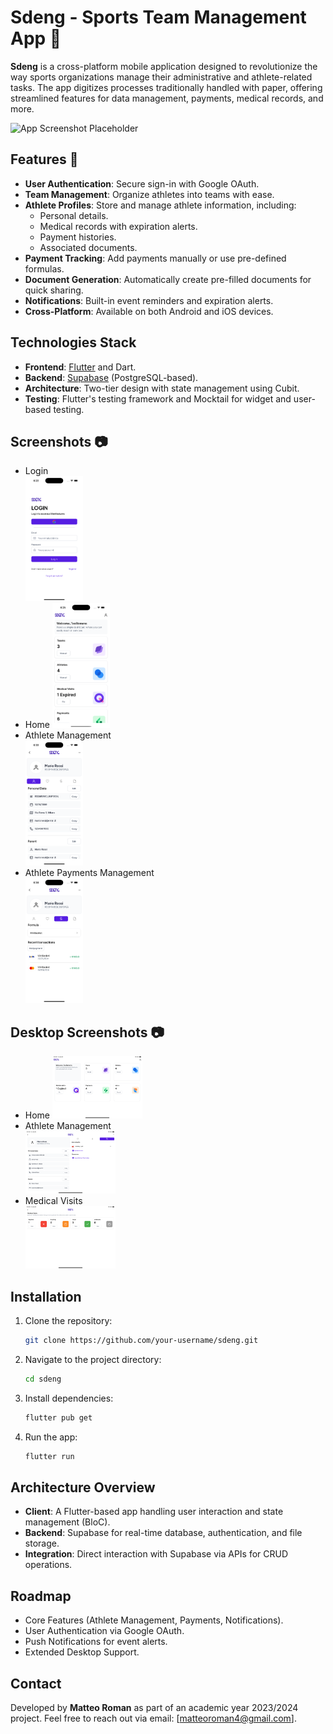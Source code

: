# Sdeng - Sports Team Management App 🏀

**Sdeng** is a cross-platform mobile application designed to revolutionize the way sports organizations manage their administrative and athlete-related tasks. The app digitizes processes traditionally handled with paper, offering streamlined features for data management, payments, medical records, and more.

![App Screenshot Placeholder](link_to_screenshot)

## Features 🌟

- **User Authentication**: Secure sign-in with Google OAuth.
- **Team Management**: Organize athletes into teams with ease.
- **Athlete Profiles**: Store and manage athlete information, including:
    - Personal details.
    - Medical records with expiration alerts.
    - Payment histories.
    - Associated documents.
- **Payment Tracking**: Add payments manually or use pre-defined formulas.
- **Document Generation**: Automatically create pre-filled documents for quick sharing.
- **Notifications**: Built-in event reminders and expiration alerts.
- **Cross-Platform**: Available on both Android and iOS devices.

## Technologies Stack 

- **Frontend**: [Flutter](https://flutter.dev/) and Dart.
- **Backend**: [Supabase](https://supabase.com/) (PostgreSQL-based).
- **Architecture**: Two-tier design with state management using Cubit.
- **Testing**: Flutter's testing framework and Mocktail for widget and user-based testing.

## Screenshots 📷
- Login  
  <img alt="Login Screenshot" height="200" src="https://github.com/TeoRomens/sdeng/blob/main/screenshots/login.png?raw=true"/>
- Home
  <img alt="Home Screenshot" height="200" src="https://github.com/TeoRomens/sdeng/blob/main/screenshots/home.png?raw=true"/>
- Athlete Management  
  <img alt="Athlete Screenshot" height="200" src="https://github.com/TeoRomens/sdeng/blob/main/screenshots/athlete.png?raw=true"/>
- Athlete Payments Management  
  <img alt="Athlete Payments Screenshot" height="200" src="https://github.com/TeoRomens/sdeng/blob/main/screenshots/athlete-payments.png?raw=true"/>

## Desktop Screenshots 📷
- Home
  <img src="https://github.com/TeoRomens/sdeng/blob/main/screenshots/home-desktop.png?raw=true" height="100">
- Athlete Management  
  <img alt="Athlete Screenshot" height="100" src="https://github.com/TeoRomens/sdeng/blob/main/screenshots/athlete-desktop.png?raw=true"/>
- Medical Visits  
  <img alt="Medical Screenshot" height="100" src="https://github.com/TeoRomens/sdeng/blob/main/screenshots/med-visits-desktop.png?raw=true"/>


## Installation

1. Clone the repository:
   ```bash
   git clone https://github.com/your-username/sdeng.git

2. Navigate to the project directory:
   ```bash
   cd sdeng
   
3. Install dependencies:
   ```bash
   flutter pub get
   
4. Run the app:
   ```bash
   flutter run

## Architecture Overview 
- **Client**: A Flutter-based app handling user interaction and state management (BloC). 
- **Backend**: Supabase for real-time database, authentication, and file storage. 
- **Integration**: Direct interaction with Supabase via APIs for CRUD operations.

## Roadmap
- Core Features (Athlete Management, Payments, Notifications). 
- User Authentication via Google OAuth. 
- Push Notifications for event alerts. 
- Extended Desktop Support.

## Contact
Developed by **Matteo Roman** as part of an academic year 2023/2024 project.
Feel free to reach out via email: [matteoroman4@gmail.com].